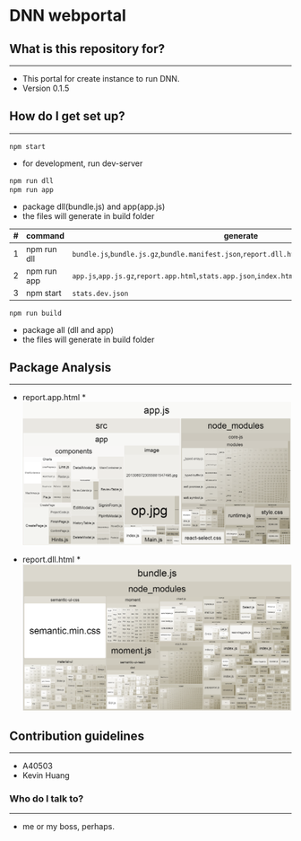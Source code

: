 # DNN webportal #



## What is this repository for? ##
------
* This portal for create instance to run DNN.
* Version 0.1.5

## How do I get set up? ##
------
```
npm start
```
* for development, run dev-server

```
npm run dll
npm run app
```
* package dll(bundle.js) and app(app.js)
* the files will generate in build folder

|#|command|generate|
| - | --------- | ------------ |
| 1 |npm run dll|`bundle.js`,`bundle.js.gz`,`bundle.manifest.json`,`report.dll.html`,`stats.dll.json`|
| 2 |npm run app|`app.js`,`app.js.gz`,`report.app.html`,`stats.app.json`,`index.html`,`main.css`,`/image`,`/locales`,`/res`|
| 3 |npm start  |`stats.dev.json`|

```
npm run build
```
* package all (dll and app)
* the files will generate in build folder

## Package Analysis ##
------
* report.app.html
*![alt text](/build/image/app.PNG "app.js")

* report.dll.html
*![alt text](/build/image/dll.PNG "dll.js")


## Contribution guidelines ##
------
* A40503
* Kevin Huang

### Who do I talk to? ###
------
* me or my boss, perhaps.